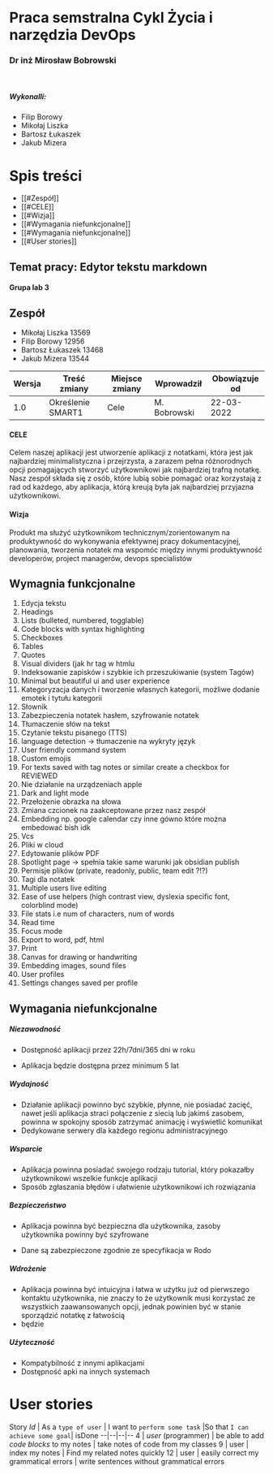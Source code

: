 &nbsp;
&nbsp;
&nbsp;
&nbsp;
&nbsp;
&nbsp;
&nbsp;
&nbsp;
&nbsp;
&nbsp;
&nbsp;
&nbsp;

# Praca semstralna Cykl Życia i narzędzia DevOps
### Dr inż Mirosław Bobrowski
&nbsp;

##### Wykonalli: 
- Filip Borowy
- Mikołaj Liszka
- Bartosz Łukaszek
- Jakub Mizera
&nbsp;
&nbsp;
&nbsp;
&nbsp;
&nbsp;
&nbsp;
&nbsp;
&nbsp;
&nbsp;
&nbsp;
&nbsp;
&nbsp;
&nbsp;
&nbsp;
&nbsp;
&nbsp;
&nbsp;
&nbsp;
&nbsp;
&nbsp;

# Spis treści
- [[#Zespół]]
- [[#CELE]]
- [[#Wizja]]
- [[#Wymagania niefunkcjonalne]]
- [[#Wymagania niefunkcjonalne]]
- [[#User stories]]


## Temat pracy: Edytor tekstu markdown
#### Grupa lab 3

## Zespół
- Mikołaj Liszka 13569
- Filip Borowy 12956
- Bartosz Łukaszek 13468
- Jakub Mizera 13544

Wersja | Treść zmiany | Miejsce zmiany | Wprowadził | Obowiązuje od
---|---|---|---|---
1.0 | Określenie SMART1 | Cele | M. Bobrowski | 22-03-2022

#### CELE
Celem naszej aplikacji jest utworzenie aplikacji z notatkami, która jest jak najbardziej minimalistyczna i przejrzysta, a zarazem pełna różnorodnych opcji pomagających stworzyć użytkownikowi jak najbardziej trafną notatkę. Nasz zespół składa się z osób, które lubią sobie pomagać oraz korzystają z rad od każdego, aby aplikacja, którą kreują była jak najbardziej przyjazna użytkownikowi.

#### Wizja
Produkt ma służyć użytkownikom technicznym/zorientowanym na produktywność do wykonywania efektywnej pracy dokumentacyjnej, planowania, tworzenia notatek ma wspomóc między innymi produktywność developerów, project managerów, devops specialistów

## Wymagnia funkcjonalne
1.  Edycja tekstu
2.  Headings
3.  Lists (bulleted, numbered, togglable)
4.  Code blocks with syntax highlighting 
5.  Checkboxes
6.  Tables
7.  Quotes
8.  Visual dividers (jak hr tag w htmlu    
9.  Indeksowanie zapisków i szybkie ich przeszukiwanie (system Tagów)
10.  Minimal but beautiful ui and user experience
11.  Kategoryzacja danych i tworzenie własnych kategorii, możliwe dodanie emotek i tytułu kategorii
12.  Słownik
13.  Zabezpieczenia notatek hasłem, szyfrowanie notatek
14.  Tłumaczenie słów na tekst
15.  Czytanie tekstu pisanego (TTS)
16.  language detection -> tłumaczenie na wykryty język
17.  User friendly command system
18.  Custom emojis
19.  For texts saved with tag notes or similar create a checkbox for REVIEWED
20.  Nie działanie na urządzeniach apple
21.  Dark and light mode
22.  Przełożenie obrazka na słowa
23.  Zmiana czcionek na zaakceptowane przez nasz zespół
24.  Embedding np. google calendar czy inne gówno które można embedować bish idk
25.  Vcs
26.  Pliki w cloud
27.  Edytowanie plików PDF
28.  Spotlight page -> spełnia takie same warunki jak obsidian publish
29.  Permisje plików (private, readonly, public, team edit ?!?)
30.  Tagi dla notatek
31.  Multiple users live editing
32.  Ease of use helpers (high contrast view, dyslexia specific font, colorblind mode)
33.  File stats i.e num of characters, num of words
34.  Read time
35.  Focus mode
36.  Export to word, pdf, html
37.  Print
38.  Canvas for drawing or handwriting
39.  Embedding images, sound files
40.  User profiles
41.  Settings changes saved per profile

## Wymagania niefunkcjonalne
##### Niezawodność 
-  Dostępność aplikacji przez 22h/7dni/365 dni w roku  
* Aplikacja będzie dostępna przez minimum 5 lat
##### Wydajność
- Działanie aplikacji powinno być szybkie, płynne, nie posiadać zacięć, nawet jeśli aplikacja straci połączenie z siecią lub jakimś zasobem, powinna w spokojny sposób zatrzymać animację i wyświetlić komunikat
- Dedykowane serwery dla każdego regionu administracyjnego
##### Wsparcie
- Aplikacja powinna posiadać swojego rodzaju tutorial, który pokazałby użytkownikowi wszelkie funkcje aplikacji  
-  Sposób zgłaszania błędów i ułatwienie użytkownikowi ich rozwiązania  

##### Bezpieczeństwo
- Aplikacja powinna być bezpieczna dla użytkownika, zasoby użytkownika powinny być szyfrowane  
* Dane są zabezpieczone zgodnie ze specyfikacja w Rodo
##### Wdrożenie
-  Aplikacja powinna być intuicyjna i łatwa w użytku już od pierwszego kontaktu użytkownika, nie znaczy to że użytkownik musi korzystać ze wszystkich zaawansowanych opcji, jednak powinien być w stanie sporządzić notatkę z łatwością 
- będzie
##### Użyteczność
- Kompatybilność z innymi aplikacjami
- Dostępność apki na innych systemach   


# User stories 
Story *Id* | As a ``type of user`` | I want to `perform some task` |So that `I can achieve some goal`| isDone 
--|--|--|--
4 | *user* (programmer) | be able to add *code blocks* to my notes | take notes of code from my classes
9 | user | index my notes | Find my related notes quickly
12 | user | easily correct my grammatical errors | write sentences without grammatical errors  
